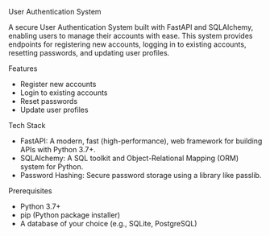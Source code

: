 User Authentication System


A secure User Authentication System built with FastAPI and SQLAlchemy, enabling users to manage their accounts with ease. This system provides endpoints for registering new accounts, logging in to existing accounts, resetting passwords, and updating user profiles.

Features
- Register new accounts
- Login to existing accounts
- Reset passwords
- Update user profiles

Tech Stack
- FastAPI: A modern, fast (high-performance), web framework for building APIs with Python 3.7+.
- SQLAlchemy: A SQL toolkit and Object-Relational Mapping (ORM) system for Python.
- Password Hashing: Secure password storage using a library like passlib.

Prerequisites
- Python 3.7+
- pip (Python package installer)
- A database of your choice (e.g., SQLite, PostgreSQL)
